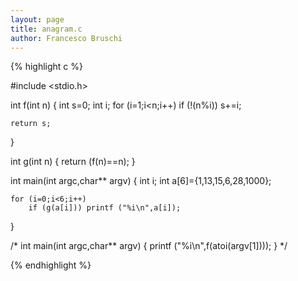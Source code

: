 ```yaml
---
layout: page
title: anagram.c
author: Francesco Bruschi
---
```


{% highlight c %}

#include <stdio.h>


int f(int n)
{
	int s=0;
	int i;
	for (i=1;i<n;i++)
		if (!(n%i))
			s+=i;
			
	return s;
}

int g(int n)
{
	return (f(n)==n);
}


int main(int argc,char** argv)
{
	int i;
	int a[6]={1,13,15,6,28,1000};
	
	for (i=0;i<6;i++)
		if (g(a[i])) printf ("%i\n",a[i]);
}

/*
int main(int argc,char** argv)
{
		printf ("%i\n",f(atoi(argv[1])));
}
*/

{% endhighlight %}
